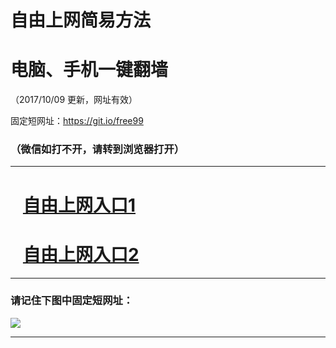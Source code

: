 ﻿# 自由上网简易方法

# 电脑、手机一键翻墙

（2017/10/09 更新，网址有效）

固定短网址：https://git.io/free99

### （微信如打不开，请转到浏览器打开）


***





# &nbsp;&nbsp; <a href="http://ft998914819.fwq-tz-1001.info/fwqtz01.html?t=10090018073 " target="_blank">自由上网入口1</a>
# &nbsp;&nbsp; <a href="http://ft2830932292.fwq-tz-1002.info/fwqtz02.html?t=100900132280 " target="_blank">自由上网入口2</a>
***

### 请记住下图中固定短网址：

<img src="https://s3-us-west-2.amazonaws.com/fwq-1001/yjfq-20170905okok.png" /> 


***

